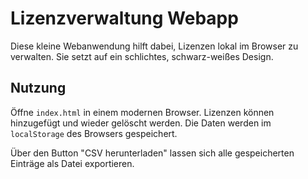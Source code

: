 # Lizenzverwaltung Webapp

Diese kleine Webanwendung hilft dabei, Lizenzen lokal im Browser zu verwalten. Sie setzt auf ein schlichtes, schwarz-weißes Design.

## Nutzung

Öffne `index.html` in einem modernen Browser. Lizenzen können hinzugefügt und wieder gelöscht werden. Die Daten werden im `localStorage` des Browsers gespeichert.

Über den Button "CSV herunterladen" lassen sich alle gespeicherten Einträge als Datei exportieren.
